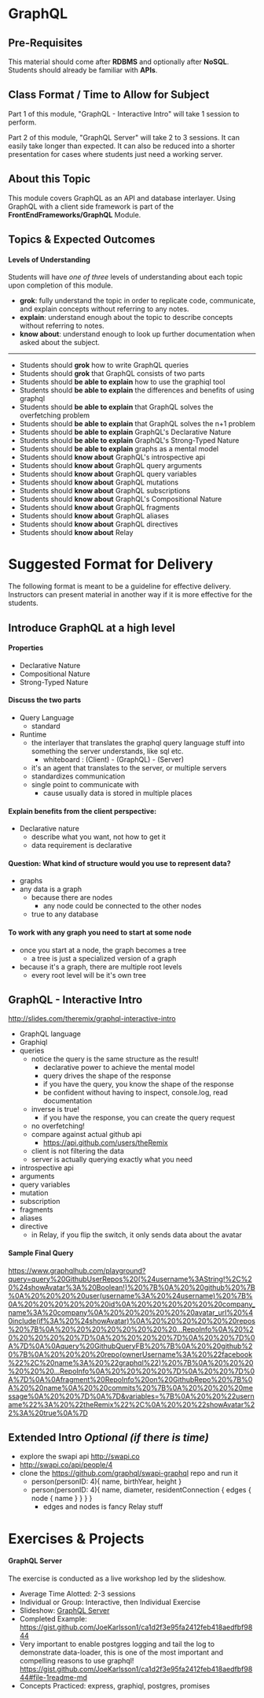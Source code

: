 # GraphQL

## Pre-Requisites
This material should come after **RDBMS** and optionally after **NoSQL**. Students should already be familiar with **APIs**.

## Class Format / Time to Allow for Subject

Part 1 of this module, "GraphQL - Interactive Intro" will take 1 session to perform.

Part 2 of this module, "GraphQL Server" will take 2 to 3 sessions. It can easily take longer than expected. It can also be reduced into a shorter presentation for cases where students just need a working server.

## About this Topic
This module covers GraphQL as an API and database interlayer. Using GraphQL with a client side framework is part of the **FrontEndFrameworks/GraphQL** Module.

## Topics & Expected Outcomes

#### Levels of Understanding
Students will have *one of three* levels of understanding about each topic upon completion of this module.
- **grok**: fully understand the topic in order to replicate code, communicate, and explain concepts without referring to any notes.
- **explain**: understand enough about the topic to describe concepts without referring to notes.
- **know about**: understand enough to look up further documentation when asked about the subject.

---

- Students should **grok** how to write GraphQL queries
- Students should **grok** that GraphQL consists of two parts
- Students should **be able to explain** how to use the graphiql tool
- Students should **be able to explain** the differences and benefits of using graphql
- Students should **be able to explain** that GraphQL solves the overfetching problem
- Students should **be able to explain** that GraphQL solves the n+1 problem
- Students should **be able to explain** GraphQL's Declarative Nature
- Students should **be able to explain** GraphQL's Strong-Typed Nature
- Students should **be able to explain** graphs as a mental model
- Students should **know about** GraphQL's introspective api
- Students should **know about** GraphQL query arguments
- Students should **know about** GraphQL query variables
- Students should **know about** GraphQL mutations
- Students should **know about** GraphQL subscriptions
- Students should **know about** GraphQL's Compositional Nature
- Students should **know about** GraphQL fragments
- Students should **know about** GraphQL aliases
- Students should **know about** GraphQL directives
- Students should **know about** Relay

# Suggested Format for Delivery
The following format is meant to be a guideline for effective delivery. Instructors can present material in another way if it is more effective for the students.

## Introduce GraphQL at a high level

#### Properties
  - Declarative Nature
  - Compositional Nature
  - Strong-Typed Nature

#### Discuss the two parts
  - Query Language
      - standard
  - Runtime
      - the interlayer that translates the graphql query language stuff into something the server understands, like sql etc.
          - whiteboard : (Client) - (GraphQL) - (Server)
      - it's an agent that translates to the server, or multiple servers
      - standardizes communication
      - single point to communicate with
          - cause usually data is stored in multiple places

#### Explain benefits from the client perspective:
  - Declarative nature
    - describe what you want, not how to get it
    - data requirement is declarative
#### Question: What kind of structure would you use to represent data?
  - graphs
  - any data is a graph
    - because there are nodes
      - any node could be connected to the other nodes
    - true to any database
#### To work with any graph you need to start at some node
  - once you start at a node, the graph becomes a tree
    - a tree is just a specialized version of a graph
  - because it's a graph, there are multiple root levels
    - every root level will be it's own tree

## GraphQL - Interactive Intro
http://slides.com/theremix/graphql-interactive-intro
- GraphQL language
- Graphiql
- queries
  - notice the query is the same structure as the result!
      - declarative power to achieve the mental model
      - query drives the shape of the response
      - if you have the query, you know the shape of the response
      - be confident without having to inspect, console.log, read documentation
  - inverse is true!
      - if you have the response, you can create the query request
  - no overfetching!
  + compare against actual github api
      + https://api.github.com/users/theRemix
  - client is not filtering the data
  - server is actually querying exactly what you need
- introspective api
- arguments
- query variables
- mutation
- subscription
- fragments
- aliases
- directive
  - in Relay, if you flip the switch, it only sends data about the avatar

#### Sample Final Query
 https://www.graphqlhub.com/playground?query=query%20GithubUserRepos%20(%24username%3AString!%2C%20%24showAvatar%3A%20Boolean!)%20%7B%0A%20%20github%20%7B%0A%20%20%20%20user(username%3A%20%24username)%20%7B%0A%20%20%20%20%20%20id%0A%20%20%20%20%20%20company_name%3A%20company%0A%20%20%20%20%20%20avatar_url%20%40include(if%3A%20%24showAvatar)%0A%20%20%20%20%20%20repos%20%7B%0A%20%20%20%20%20%20%20%20...RepoInfo%0A%20%20%20%20%20%20%7D%0A%20%20%20%20%7D%0A%20%20%7D%0A%7D%0A%0Aquery%20GithubQueryFB%20%7B%0A%20%20github%20%7B%0A%20%20%20%20repo(ownerUsername%3A%20%22facebook%22%2C%20name%3A%20%22graphql%22)%20%7B%0A%20%20%20%20%20%20...RepoInfo%0A%20%20%20%20%7D%0A%20%20%7D%0A%7D%0A%0Afragment%20RepoInfo%20on%20GithubRepo%20%7B%0A%20%20name%0A%20%20commits%20%7B%0A%20%20%20%20message%0A%20%20%7D%0A%7D&variables=%7B%0A%20%20%22username%22%3A%20%22theRemix%22%2C%0A%20%20%22showAvatar%22%3A%20true%0A%7D

## Extended Intro _Optional (if there is time)_

- explore the swapi api http://swapi.co
- http://swapi.co/api/people/4
- clone the https://github.com/graphql/swapi-graphql repo and run it
  - person(personID: 4){ name, birthYear, height }
  - person(personID: 4){ name, diameter, residentConnection { edges { node { name } } } }
    - edges and nodes is fancy Relay stuff

# Exercises & Projects

#### GraphQL Server
The exercise is conducted as a live workshop led by the slideshow.
- Average Time Alotted: 2-3 sessions
- Individual or Group: Interactive, then Individual Exercise
- Slideshow: [GraphQL Server](http://slides.com/theremix/graphql-server)
- Completed Example: https://gist.github.com/JoeKarlsson1/ca1d2f3e95fa2412feb418aedfbf9844
- Very important to enable postgres logging and tail the log to demonstrate data-loader, this is one of the most important and compelling reasons to use graphql! https://gist.github.com/JoeKarlsson1/ca1d2f3e95fa2412feb418aedfbf9844#file-1readme-md
- Concepts Practiced: express, graphiql, postgres, promises

